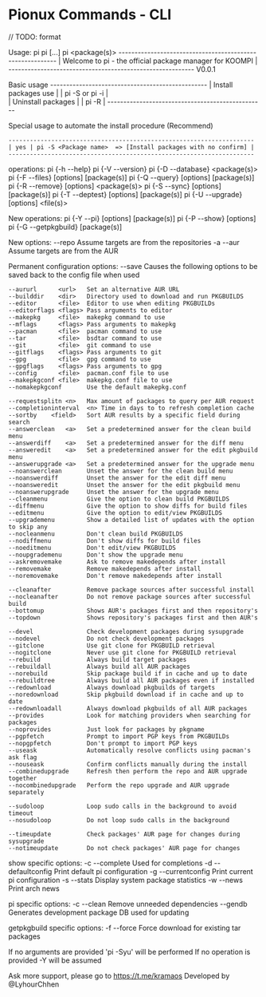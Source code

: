 # Pionux Commands - CLI
// TODO: format

Usage:
	pi
    pi <operation> [...]
	pi <package(s)>
	----------------------------------------------------------
	| Welcome to pi - the official package manager for KOOMPI  |
	----------------------------------------------------------
	V0.0.1
	
Basic usage
	-------------------------------------------------
	| Install packages use                           |
	| pi -S <package name> or pi -i <Package name> 	 |	
	| Uninstall packages           	                 |
	| pi -R <Package name>			         |
	-------------------------------------------------		

Special usage to automate the install procedure (Recommend)

	---------------------------------------------------------------------
	| yes | pi -S <Package name>  => [Install packages with no confirm] |	
	---------------------------------------------------------------------


operations:
    pi {-h --help}
    pi {-V --version}
    pi {-D --database}    <options> <package(s)>
    pi {-F --files}       [options] [package(s)]
    pi {-Q --query}       [options] [package(s)]
    pi {-R --remove}      [options] <package(s)>
    pi {-S --sync}        [options] [package(s)]
    pi {-T --deptest}     [options] [package(s)]
    pi {-U --upgrade}     [options] <file(s)>

New operations:
    pi {-Y --pi}         [options] [package(s)]
    pi {-P --show}        [options]
    pi {-G --getpkgbuild} [package(s)]

New options:
       --repo             Assume targets are from the repositories
    -a --aur              Assume targets are from the AUR

Permanent configuration options:
    --save                Causes the following options to be saved back to the
                          config file when used

    --aururl      <url>   Set an alternative AUR URL
    --builddir    <dir>   Directory used to download and run PKGBUILDS
    --editor      <file>  Editor to use when editing PKGBUILDs
    --editorflags <flags> Pass arguments to editor
    --makepkg     <file>  makepkg command to use
    --mflags      <flags> Pass arguments to makepkg
    --pacman      <file>  pacman command to use
    --tar         <file>  bsdtar command to use
    --git         <file>  git command to use
    --gitflags    <flags> Pass arguments to git
    --gpg         <file>  gpg command to use
    --gpgflags    <flags> Pass arguments to gpg
    --config      <file>  pacman.conf file to use
    --makepkgconf <file>  makepkg.conf file to use
    --nomakepkgconf       Use the default makepkg.conf

    --requestsplitn <n>   Max amount of packages to query per AUR request
    --completioninterval  <n> Time in days to to refresh completion cache
    --sortby    <field>   Sort AUR results by a specific field during search
    --answerclean   <a>   Set a predetermined answer for the clean build menu
    --answerdiff    <a>   Set a predetermined answer for the diff menu
    --answeredit    <a>   Set a predetermined answer for the edit pkgbuild menu
    --answerupgrade <a>   Set a predetermined answer for the upgrade menu
    --noanswerclean       Unset the answer for the clean build menu
    --noanswerdiff        Unset the answer for the edit diff menu
    --noansweredit        Unset the answer for the edit pkgbuild menu
    --noanswerupgrade     Unset the answer for the upgrade menu
    --cleanmenu           Give the option to clean build PKGBUILDS
    --diffmenu            Give the option to show diffs for build files
    --editmenu            Give the option to edit/view PKGBUILDS
    --upgrademenu         Show a detailed list of updates with the option to skip any
    --nocleanmenu         Don't clean build PKGBUILDS
    --nodiffmenu          Don't show diffs for build files
    --noeditmenu          Don't edit/view PKGBUILDS
    --noupgrademenu       Don't show the upgrade menu
    --askremovemake       Ask to remove makedepends after install
    --removemake          Remove makedepends after install
    --noremovemake        Don't remove makedepends after install

    --cleanafter          Remove package sources after successful install
    --nocleanafter        Do not remove package sources after successful build
    --bottomup            Shows AUR's packages first and then repository's
    --topdown             Shows repository's packages first and then AUR's

    --devel               Check development packages during sysupgrade
    --nodevel             Do not check development packages
    --gitclone            Use git clone for PKGBUILD retrieval
    --nogitclone          Never use git clone for PKGBUILD retrieval
    --rebuild             Always build target packages
    --rebuildall          Always build all AUR packages
    --norebuild           Skip package build if in cache and up to date
    --rebuildtree         Always build all AUR packages even if installed
    --redownload          Always download pkgbuilds of targets
    --noredownload        Skip pkgbuild download if in cache and up to date
    --redownloadall       Always download pkgbuilds of all AUR packages
    --provides            Look for matching providers when searching for packages
    --noprovides          Just look for packages by pkgname
    --pgpfetch            Prompt to import PGP keys from PKGBUILDs
    --nopgpfetch          Don't prompt to import PGP keys
    --useask              Automatically resolve conflicts using pacman's ask flag
    --nouseask            Confirm conflicts manually during the install
    --combinedupgrade     Refresh then perform the repo and AUR upgrade together
    --nocombinedupgrade   Perform the repo upgrade and AUR upgrade separately

    --sudoloop            Loop sudo calls in the background to avoid timeout
    --nosudoloop          Do not loop sudo calls in the background

    --timeupdate          Check packages' AUR page for changes during sysupgrade
    --notimeupdate        Do not check packages' AUR page for changes

show specific options:
    -c --complete         Used for completions
    -d --defaultconfig    Print default pi configuration
    -g --currentconfig    Print current pi configuration
    -s --stats            Display system package statistics
    -w --news             Print arch news

pi specific options:
    -c --clean            Remove unneeded dependencies
       --gendb            Generates development package DB used for updating

getpkgbuild specific options:
    -f --force            Force download for existing tar packages

If no arguments are provided 'pi -Syu' will be performed
If no operation is provided -Y will be assumed

Ask more support, please go to https://t.me/kramaos
Developed by @LyhourChhen
